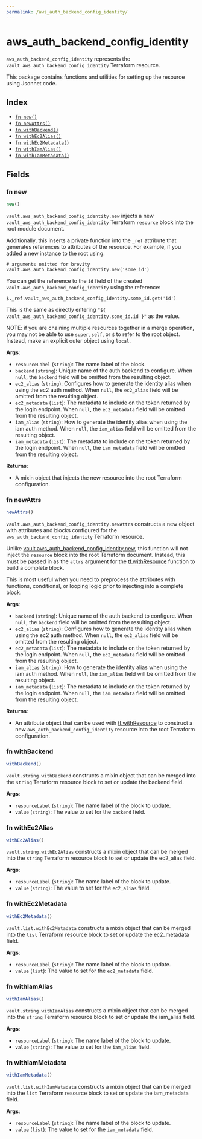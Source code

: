 ```yaml
---
permalink: /aws_auth_backend_config_identity/
---
```


# aws_auth_backend_config_identity

`aws_auth_backend_config_identity` represents the `vault_aws_auth_backend_config_identity` Terraform resource.



This package contains functions and utilities for setting up the resource using Jsonnet code.


## Index

* [`fn new()`](#fn-new)
* [`fn newAttrs()`](#fn-newattrs)
* [`fn withBackend()`](#fn-withbackend)
* [`fn withEc2Alias()`](#fn-withec2alias)
* [`fn withEc2Metadata()`](#fn-withec2metadata)
* [`fn withIamAlias()`](#fn-withiamalias)
* [`fn withIamMetadata()`](#fn-withiammetadata)

## Fields

### fn new

```ts
new()
```


`vault.aws_auth_backend_config_identity.new` injects a new `vault_aws_auth_backend_config_identity` Terraform `resource`
block into the root module document.

Additionally, this inserts a private function into the `_ref` attribute that generates references to attributes of the
resource. For example, if you added a new instance to the root using:

    # arguments omitted for brevity
    vault.aws_auth_backend_config_identity.new('some_id')

You can get the reference to the `id` field of the created `vault.aws_auth_backend_config_identity` using the reference:

    $._ref.vault_aws_auth_backend_config_identity.some_id.get('id')

This is the same as directly entering `"${ vault_aws_auth_backend_config_identity.some_id.id }"` as the value.

NOTE: if you are chaining multiple resources together in a merge operation, you may not be able to use `super`, `self`,
or `$` to refer to the root object. Instead, make an explicit outer object using `local`.

**Args**:
  - `resourceLabel` (`string`): The name label of the block.
  - `backend` (`string`): Unique name of the auth backend to configure. When `null`, the `backend` field will be omitted from the resulting object.
  - `ec2_alias` (`string`): Configures how to generate the identity alias when using the ec2 auth method. When `null`, the `ec2_alias` field will be omitted from the resulting object.
  - `ec2_metadata` (`list`): The metadata to include on the token returned by the login endpoint. When `null`, the `ec2_metadata` field will be omitted from the resulting object.
  - `iam_alias` (`string`): How to generate the identity alias when using the iam auth method. When `null`, the `iam_alias` field will be omitted from the resulting object.
  - `iam_metadata` (`list`): The metadata to include on the token returned by the login endpoint. When `null`, the `iam_metadata` field will be omitted from the resulting object.

**Returns**:
- A mixin object that injects the new resource into the root Terraform configuration.


### fn newAttrs

```ts
newAttrs()
```


`vault.aws_auth_backend_config_identity.newAttrs` constructs a new object with attributes and blocks configured for the `aws_auth_backend_config_identity`
Terraform resource.

Unlike [vault.aws_auth_backend_config_identity.new](#fn-new), this function will not inject the `resource`
block into the root Terraform document. Instead, this must be passed in as the `attrs` argument for the
[tf.withResource](https://github.com/tf-libsonnet/core/tree/main/docs#fn-withresource) function to build a complete block.

This is most useful when you need to preprocess the attributes with functions, conditional, or looping logic prior to
injecting into a complete block.

**Args**:
  - `backend` (`string`): Unique name of the auth backend to configure. When `null`, the `backend` field will be omitted from the resulting object.
  - `ec2_alias` (`string`): Configures how to generate the identity alias when using the ec2 auth method. When `null`, the `ec2_alias` field will be omitted from the resulting object.
  - `ec2_metadata` (`list`): The metadata to include on the token returned by the login endpoint. When `null`, the `ec2_metadata` field will be omitted from the resulting object.
  - `iam_alias` (`string`): How to generate the identity alias when using the iam auth method. When `null`, the `iam_alias` field will be omitted from the resulting object.
  - `iam_metadata` (`list`): The metadata to include on the token returned by the login endpoint. When `null`, the `iam_metadata` field will be omitted from the resulting object.

**Returns**:
  - An attribute object that can be used with [tf.withResource](https://github.com/tf-libsonnet/core/tree/main/docs#fn-withresource) to construct a new `aws_auth_backend_config_identity` resource into the root Terraform configuration.


### fn withBackend

```ts
withBackend()
```

`vault.string.withBackend` constructs a mixin object that can be merged into the `string`
Terraform resource block to set or update the backend field.



**Args**:
  - `resourceLabel` (`string`): The name label of the block to update.
  - `value` (`string`): The value to set for the `backend` field.


### fn withEc2Alias

```ts
withEc2Alias()
```

`vault.string.withEc2Alias` constructs a mixin object that can be merged into the `string`
Terraform resource block to set or update the ec2_alias field.



**Args**:
  - `resourceLabel` (`string`): The name label of the block to update.
  - `value` (`string`): The value to set for the `ec2_alias` field.


### fn withEc2Metadata

```ts
withEc2Metadata()
```

`vault.list.withEc2Metadata` constructs a mixin object that can be merged into the `list`
Terraform resource block to set or update the ec2_metadata field.



**Args**:
  - `resourceLabel` (`string`): The name label of the block to update.
  - `value` (`list`): The value to set for the `ec2_metadata` field.


### fn withIamAlias

```ts
withIamAlias()
```

`vault.string.withIamAlias` constructs a mixin object that can be merged into the `string`
Terraform resource block to set or update the iam_alias field.



**Args**:
  - `resourceLabel` (`string`): The name label of the block to update.
  - `value` (`string`): The value to set for the `iam_alias` field.


### fn withIamMetadata

```ts
withIamMetadata()
```

`vault.list.withIamMetadata` constructs a mixin object that can be merged into the `list`
Terraform resource block to set or update the iam_metadata field.



**Args**:
  - `resourceLabel` (`string`): The name label of the block to update.
  - `value` (`list`): The value to set for the `iam_metadata` field.
